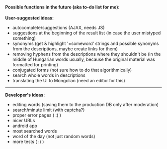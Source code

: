 #### Possible functions in the future (aka to-do list for me):

**User-suggested ideas:**
* autocomplete/suggestions (AJAX, needs JS)
* suggestions at the beginning of the result list (in case the user mistyped something)
* synonyms (get & highlight '=someword' strings and possible synonyms from the descriptions, maybe create links for them)
* removing hyphens from the descriptions where they shouldn't be (in the middle of Hungarian words usually, because the original material was formatted for printing)
* conjugated forms (not sure how to do that algorithmically)
* search whole words in descriptions
* translating the UI to Mongolian (need an editor for this)
---
**Developer's ideas:**
* editing words (saving them to the production DB only after moderation)
* search/minute limit (with captcha?)
* proper error pages ( :) )
* nicer URLs
* android app
* most searched words
* word of the day (not just random words)
* more tests ( :) )